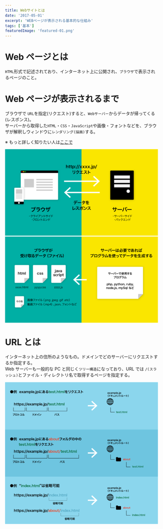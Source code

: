 ```yaml
---
title: Webサイトとは
date: '2017-05-01'
excerpt: 'WEBページが表示される基本的な仕組み'
tags: ['基本']
featuredImage: 'featured-01.png'
---
```


# Web ページとは

`HTML`形式で記述されており、インターネット上に公開され、`ブラウザ`で表示されるページのこと。

# Web ページが表示されるまで

ブラウザで `URL`を指定(リクエスト)すると、`Webサーバー`からデータが帰ってくる(レスポンス)。  
サーバーから取得した`HTML`・`CSS`・`JavaScript`や画像・フォントなどを、ブラウザが解釈しウィンドウに`レンダリング(描画)`する。

※ もっと詳しく知りたい人は[ここで](https://qiita.com/tsin1rou/items/d4c781a2f25e2b92fa5e)

![Webページ](./fig_01_01.png) ![Webページ](./fig_01_02.png)

# URL とは

インターネット上の住所のようなもの。ドメインでどのサーバーにリクエストするか指定する。  
Web サーバーも一般的な PC と同じく`ツリー構造`になっており、URL では `/(スラッシュ)`とファイル・ディレクトリ名で取得するページを指定する。

![URLとは](./fig_01_03.png)
